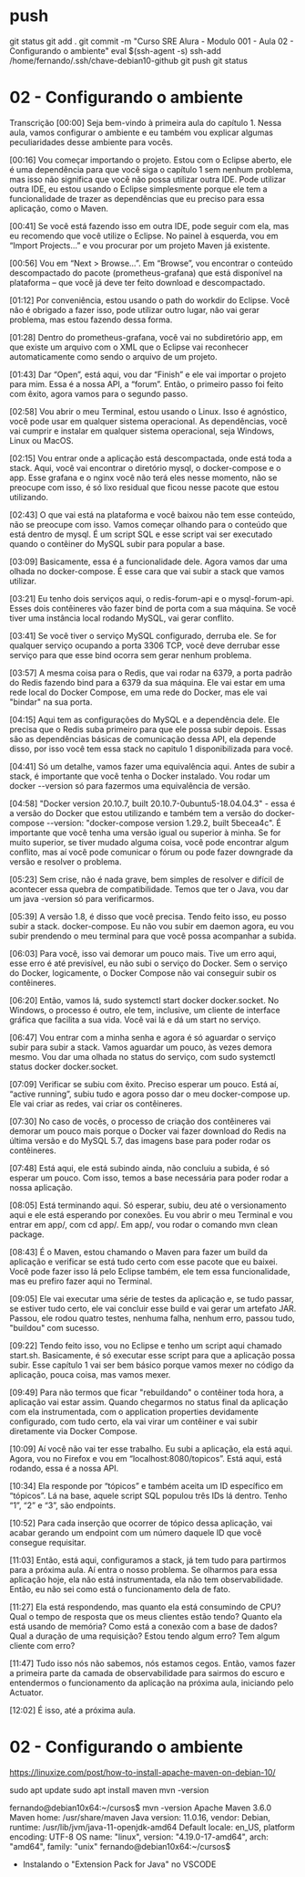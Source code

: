 
# ##############################################################################################################################################################
# ##############################################################################################################################################################
# ##############################################################################################################################################################
# ##############################################################################################################################################################
# push

git status
git add .
git commit -m "Curso SRE Alura - Modulo 001 - Aula 02 - Configurando o ambiente"
eval $(ssh-agent -s)
ssh-add /home/fernando/.ssh/chave-debian10-github
git push
git status




# ##############################################################################################################################################################
# ##############################################################################################################################################################
# ##############################################################################################################################################################
# ##############################################################################################################################################################
# 02 - Configurando o ambiente

Transcrição
[00:00] Seja bem-vindo à primeira aula do capítulo 1. Nessa aula, vamos configurar o ambiente e eu também vou explicar algumas peculiaridades desse ambiente para vocês.

[00:16] Vou começar importando o projeto. Estou com o Eclipse aberto, ele é uma dependência para que você siga o capítulo 1 sem nenhum problema, mas isso não significa que você não possa utilizar outra IDE. Pode utilizar outra IDE, eu estou usando o Eclipse simplesmente porque ele tem a funcionalidade de trazer as dependências que eu preciso para essa aplicação, como o Maven.

[00:41] Se você está fazendo isso em outra IDE, pode seguir com ela, mas eu recomendo que você utilize o Eclipse. No painel à esquerda, vou em “Import Projects...” e vou procurar por um projeto Maven já existente.

[00:56] Vou em “Next > Browse...”. Em “Browse”, vou encontrar o conteúdo descompactado do pacote (prometheus-grafana) que está disponível na plataforma – que você já deve ter feito download e descompactado.

[01:12] Por conveniência, estou usando o path do workdir do Eclipse. Você não é obrigado a fazer isso, pode utilizar outro lugar, não vai gerar problema, mas estou fazendo dessa forma.

[01:28] Dentro do prometheus-grafana, você vai no subdiretório app, em que existe um arquivo com o XML que o Eclipse vai reconhecer automaticamente como sendo o arquivo de um projeto.

[01:43] Dar “Open”, está aqui, vou dar “Finish” e ele vai importar o projeto para mim. Essa é a nossa API, a “forum”. Então, o primeiro passo foi feito com êxito, agora vamos para o segundo passo.

[02:58] Vou abrir o meu Terminal, estou usando o Linux. Isso é agnóstico, você pode usar em qualquer sistema operacional. As dependências, você vai cumprir e instalar em qualquer sistema operacional, seja Windows, Linux ou MacOS.

[02:15] Vou entrar onde a aplicação está descompactada, onde está toda a stack. Aqui, você vai encontrar o diretório mysql, o docker-compose e o app. Esse grafana e o nginx você não terá eles nesse momento, não se preocupe com isso, é só lixo residual que ficou nesse pacote que estou utilizando.

[02:43] O que vai está na plataforma e você baixou não tem esse conteúdo, não se preocupe com isso. Vamos começar olhando para o conteúdo que está dentro de mysql. É um script SQL e esse script vai ser executado quando o contêiner do MySQL subir para popular a base.

[03:09] Basicamente, essa é a funcionalidade dele. Agora vamos dar uma olhada no docker-compose. É esse cara que vai subir a stack que vamos utilizar.

[03:21] Eu tenho dois serviços aqui, o redis-forum-api e o mysql-forum-api. Esses dois contêineres vão fazer bind de porta com a sua máquina. Se você tiver uma instância local rodando MySQL, vai gerar conflito.

[03:41] Se você tiver o serviço MySQL configurado, derruba ele. Se for qualquer serviço ocupando a porta 3306 TCP, você deve derrubar esse serviço para que esse bind ocorra sem gerar nenhum problema.

[03:57] A mesma coisa para o Redis, que vai rodar na 6379, a porta padrão do Redis fazendo bind para a 6379 da sua máquina. Ele vai estar em uma rede local do Docker Compose, em uma rede do Docker, mas ele vai "bindar" na sua porta.

[04:15] Aqui tem as configurações do MySQL e a dependência dele. Ele precisa que o Redis suba primeiro para que ele possa subir depois. Essas são as dependências básicas de comunicação dessa API, ela depende disso, por isso você tem essa stack no capitulo 1 disponibilizada para você.

[04:41] Só um detalhe, vamos fazer uma equivalência aqui. Antes de subir a stack, é importante que você tenha o Docker instalado. Vou rodar um docker --version só para fazermos uma equivalência de versão.

[04:58] "Docker version 20.10.7, built 20.10.7-0ubuntu5-18.04.04.3" - essa é a versão do Docker que estou utilizando e também tem a versão do docker-compose --version: "docker-compose version 1.29.2, built 5becea4c". É importante que você tenha uma versão igual ou superior à minha. Se for muito superior, se tiver mudado alguma coisa, você pode encontrar algum conflito, mas aí você pode comunicar o fórum ou pode fazer downgrade da versão e resolver o problema.

[05:23] Sem crise, não é nada grave, bem simples de resolver e difícil de acontecer essa quebra de compatibilidade. Temos que ter o Java, vou dar um java -version só para verificarmos.

[05:39] A versão 1.8, é disso que você precisa. Tendo feito isso, eu posso subir a stack. docker-compose. Eu não vou subir em daemon agora, eu vou subir prendendo o meu terminal para que você possa acompanhar a subida.

[06:03] Para você, isso vai demorar um pouco mais. Tive um erro aqui, esse erro é até previsível, eu não subi o serviço do Docker. Sem o serviço do Docker, logicamente, o Docker Compose não vai conseguir subir os contêineres.

[06:20] Então, vamos lá, sudo systemctl start docker docker.socket. No Windows, o processo é outro, ele tem, inclusive, um cliente de interface gráfica que facilita a sua vida. Você vai lá e dá um start no serviço.

[06:47] Vou entrar com a minha senha e agora é só aguardar o serviço subir para subir a stack. Vamos aguardar um pouco, às vezes demora mesmo. Vou dar uma olhada no status do serviço, com sudo systemctl status docker docker.socket.

[07:09] Verificar se subiu com êxito. Preciso esperar um pouco. Está aí, “active running”, subiu tudo e agora posso dar o meu docker-compose up. Ele vai criar as redes, vai criar os contêineres.

[07:30] No caso de vocês, o processo de criação dos contêineres vai demorar um pouco mais porque o Docker vai fazer download do Redis na última versão e do MySQL 5.7, das imagens base para poder rodar os contêineres.

[07:48] Está aqui, ele está subindo ainda, não concluiu a subida, é só esperar um pouco. Com isso, temos a base necessária para poder rodar a nossa aplicação.

[08:05] Está terminando aqui. Só esperar, subiu, deu até o versionamento aqui e ele está esperando por conexões. Eu vou abrir o meu Terminal e vou entrar em app/, com cd app/. Em app/, vou rodar o comando mvn clean package.

[08:43] É o Maven, estou chamando o Maven para fazer um build da aplicação e verificar se está tudo certo com esse pacote que eu baixei. Você pode fazer isso lá pelo Eclipse também, ele tem essa funcionalidade, mas eu prefiro fazer aqui no Terminal.

[09:05] Ele vai executar uma série de testes da aplicação e, se tudo passar, se estiver tudo certo, ele vai concluir esse build e vai gerar um artefato JAR. Passou, ele rodou quatro testes, nenhuma falha, nenhum erro, passou tudo, "buildou" com sucesso.

[09:22] Tendo feito isso, vou no Eclipse e tenho um script aqui chamado start.sh. Basicamente, é só executar esse script para que a aplicação possa subir. Esse capítulo 1 vai ser bem básico porque vamos mexer no código da aplicação, pouca coisa, mas vamos mexer.

[09:49] Para não termos que ficar "rebuildando" o contêiner toda hora, a aplicação vai estar assim. Quando chegarmos no status final da aplicação com ela instrumentada, com o application properties devidamente configurado, com tudo certo, ela vai virar um contêiner e vai subir diretamente via Docker Compose.

[10:09] Aí você não vai ter esse trabalho. Eu subi a aplicação, ela está aqui. Agora, vou no Firefox e vou em “localhost:8080/topicos”. Está aqui, está rodando, essa é a nossa API.

[10:34] Ela responde por “tópicos” e também aceita um ID específico em “tópicos”. Lá na base, aquele script SQL populou três IDs lá dentro. Tenho “1”, “2” e “3”, são endpoints.

[10:52] Para cada inserção que ocorrer de tópico dessa aplicação, vai acabar gerando um endpoint com um número daquele ID que você consegue requisitar.

[11:03] Então, está aqui, configuramos a stack, já tem tudo para partirmos para a próxima aula. Aí entra o nosso problema. Se olharmos para essa aplicação hoje, ela não está instrumentada, ela não tem observabilidade. Então, eu não sei como está o funcionamento dela de fato.

[11:27] Ela está respondendo, mas quanto ela está consumindo de CPU? Qual o tempo de resposta que os meus clientes estão tendo? Quanto ela está usando de memória? Como está a conexão com a base de dados? Qual a duração de uma requisição? Estou tendo algum erro? Tem algum cliente com erro?

[11:47] Tudo isso nós não sabemos, nós estamos cegos. Então, vamos fazer a primeira parte da camada de observabilidade para sairmos do escuro e entendermos o funcionamento da aplicação na próxima aula, iniciando pelo Actuator.

[12:02] É isso, até a próxima aula.






# ##############################################################################################################################################################
# ##############################################################################################################################################################
# ##############################################################################################################################################################
# ##############################################################################################################################################################
# 02 - Configurando o ambiente

<https://linuxize.com/post/how-to-install-apache-maven-on-debian-10/>

sudo apt update
sudo apt install maven
mvn -version

fernando@debian10x64:~/cursos$ mvn -version
Apache Maven 3.6.0
Maven home: /usr/share/maven
Java version: 11.0.16, vendor: Debian, runtime: /usr/lib/jvm/java-11-openjdk-amd64
Default locale: en_US, platform encoding: UTF-8
OS name: "linux", version: "4.19.0-17-amd64", arch: "amd64", family: "unix"
fernando@debian10x64:~/cursos$



- Instalando o "Extension Pack for Java" no VSCODE